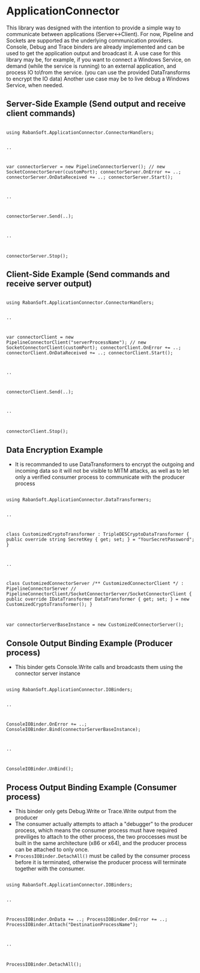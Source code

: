# ApplicationConnector
This library was designed with the intention to provide a simple way to communicate between applications (Server<->Client).
For now, Pipeline and Sockets are supported as the underlying communication providers.
Console, Debug and Trace binders are already implemented and can be used to get the application output and broadcast it.
A use case for this library may be, for example, if you want to connect a Windows Service, on demand (while the service is running) to an external application, and process IO to\from the service. (you can use the provided DataTransforms to encrypt the IO data)
Another use case may be to live debug a Windows Service, when needed.

## Server-Side Example (Send output and receive client commands)
<code>
using RabanSoft.ApplicationConnector.ConnectorHandlers;

..

var connectorServer = new PipelineConnectorServer(); // new SocketConnectorServer(customPort);
connectorServer.OnError += ..;
connectorServer.OnDataReceived += ..;
connectorServer.Start();

..

connectorServer.Send(..);

..

connectorServer.Stop();
</code>

## Client-Side Example (Send commands and receive server output)
<code>
using RabanSoft.ApplicationConnector.ConnectorHandlers;

..

var connectorClient = new PipelineConnectorClient("serverProcessName"); // new SocketConnectorClient(customPort);
connectorClient.OnError += ..;
connectorClient.OnDataReceived += ..;
connectorClient.Start();

..

connectorClient.Send(..);

..

connectorClient.Stop();
</code>

## Data Encryption Example
* It is recommanded to use DataTransformers to encrypt the outgoing and incoming data so it will not be visible to MITM attacks, as well as to let only a verified consumer process to communicate with the producer process
<code>
using RabanSoft.ApplicationConnector.DataTransformers;

..

class CustomizedCryptoTransformer : TripleDESCryptoDataTransformer
{
  public override string SecretKey { get; set; } = "YourSecretPassword";
}

..

class CustomizedConnectorServer /** CustomizedConnectorClient */ : PipelineConnectorServer // PipelineConnectorClient/SocketConnectorServer/SocketConnectorClient
{
  public override IDataTransformer DataTransformer { get; set; } = new CustomizedCryptoTransformer();
}

var connectorServerBaseInstance = new CustomizedConnectorServer();
</code>

## Console Output Binding Example (Producer process)
* This binder gets Console.Write calls and broadcasts them using the connector server instance
<code>
using RabanSoft.ApplicationConnector.IOBinders;

..

ConsoleIOBinder.OnError += ..;
ConsoleIOBinder.Bind(connectorServerBaseInstance);

..

ConsoleIOBinder.UnBind();
</code>

## Process Output Binding Example (Consumer process)
* This binder only gets Debug.Write or Trace.Write output from the producer
* The consumer actually attempts to attach a "debugger" to the producer process, which means the consumer process must have required previliges to attach to the other process, the two proccesses must be built in the same architecture (x86 or x64), and the producer process can be attached to only once.
* <code>ProcessIOBinder.DetachAll()</code> must be called by the consumer process before it is terminated, otherwise the producer process will terminate together with the consumer.
<code>
using RabanSoft.ApplicationConnector.IOBinders;

..

ProcessIOBinder.OnData += ..;
ProcessIOBinder.OnError += ..;
ProcessIOBinder.Attach("DestinationProcessName");

..

ProcessIOBinder.DetachAll();
</code>

